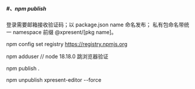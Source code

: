 ##### #、npm publish

登录需要邮箱接收验证码；以 package.json name 命名发布；
私有包命名带统一 namespace 前缀 @xpresent/[pkg name]。

npm config set registry https://registry.npmjs.org

npm adduser // node 18.18.0 跳浏览器验证

npm publish .

npm unpublish xpresent-editor --force
